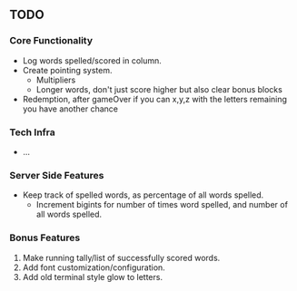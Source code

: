 ## TODO

### Core Functionality
- Log words spelled/scored in column.
- Create pointing system.
  - Multipliers
  - Longer words, don't just score higher but also clear bonus blocks
- Redemption, after gameOver if you can x,y,z with the letters remaining you have another chance

### Tech Infra
- ...

### Server Side Features
- Keep track of spelled words, as percentage of all words spelled.
  - Increment bigints for number of times word spelled, and number of all words spelled.


### Bonus Features
1. Make running tally/list of successfully scored words.
2. Add font customization/configuration.
3. Add old terminal style glow to letters.